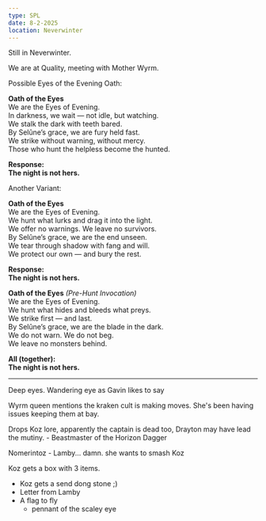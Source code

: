 ```yaml
---
type: SPL
date: 8-2-2025
location: Neverwinter
---
```


Still in Neverwinter. 

We are at Quality, meeting with Mother Wyrm. 

Possible Eyes of the Evening Oath:

**Oath of the Eyes**  
We are the Eyes of Evening.  
In darkness, we wait — not idle, but watching.  
We stalk the dark with teeth bared.  
By Selûne’s grace, we are fury held fast.  
We strike without warning, without mercy.  
Those who hunt the helpless become the hunted.

**Response:**  
**The night is not hers.**

Another Variant:

**Oath of the Eyes**  
We are the Eyes of Evening.  
We hunt what lurks and drag it into the light.  
We offer no warnings. We leave no survivors.  
By Selûne’s grace, we are the end unseen.  
We tear through shadow with fang and will.  
We protect our own — and bury the rest.

**Response:**  
**The night is not hers.**

**Oath of the Eyes** _(Pre-Hunt Invocation)_  
We are the Eyes of Evening.  
We hunt what hides and bleeds what preys.  
We strike first — and last.  
By Selûne’s grace, we are the blade in the dark.  
We do not warn. We do not beg.  
We leave no monsters behind.

**All (together):**  
**The night is not hers.**

---

Deep eyes. Wandering eye as Gavin likes to say

Wyrm queen mentions the kraken cult is making moves. She's been having issues keeping them at bay.

Drops Koz lore, apparently the captain is dead too, Drayton may have lead the mutiny.
	- Beastmaster of the Horizon Dagger

Nomerintoz
	- Lamby... damn. she wants to smash Koz


Koz gets a box with 3 items.
- Koz gets a send dong stone ;)
- Letter from Lamby
- A flag to fly
	- pennant of the scaley eye

